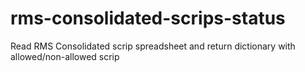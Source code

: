 # rms-consolidated-scrips-status
Read RMS Consolidated scrip spreadsheet and return dictionary with allowed/non-allowed scrip
